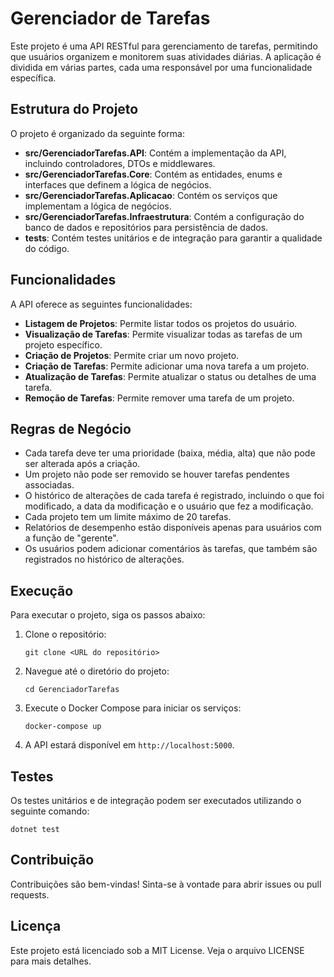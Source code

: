 # Gerenciador de Tarefas

Este projeto é uma API RESTful para gerenciamento de tarefas, permitindo que usuários organizem e monitorem suas atividades diárias. A aplicação é dividida em várias partes, cada uma responsável por uma funcionalidade específica.

## Estrutura do Projeto

O projeto é organizado da seguinte forma:

- **src/GerenciadorTarefas.API**: Contém a implementação da API, incluindo controladores, DTOs e middlewares.
- **src/GerenciadorTarefas.Core**: Contém as entidades, enums e interfaces que definem a lógica de negócios.
- **src/GerenciadorTarefas.Aplicacao**: Contém os serviços que implementam a lógica de negócios.
- **src/GerenciadorTarefas.Infraestrutura**: Contém a configuração do banco de dados e repositórios para persistência de dados.
- **tests**: Contém testes unitários e de integração para garantir a qualidade do código.

## Funcionalidades

A API oferece as seguintes funcionalidades:

- **Listagem de Projetos**: Permite listar todos os projetos do usuário.
- **Visualização de Tarefas**: Permite visualizar todas as tarefas de um projeto específico.
- **Criação de Projetos**: Permite criar um novo projeto.
- **Criação de Tarefas**: Permite adicionar uma nova tarefa a um projeto.
- **Atualização de Tarefas**: Permite atualizar o status ou detalhes de uma tarefa.
- **Remoção de Tarefas**: Permite remover uma tarefa de um projeto.

## Regras de Negócio

- Cada tarefa deve ter uma prioridade (baixa, média, alta) que não pode ser alterada após a criação.
- Um projeto não pode ser removido se houver tarefas pendentes associadas.
- O histórico de alterações de cada tarefa é registrado, incluindo o que foi modificado, a data da modificação e o usuário que fez a modificação.
- Cada projeto tem um limite máximo de 20 tarefas.
- Relatórios de desempenho estão disponíveis apenas para usuários com a função de "gerente".
- Os usuários podem adicionar comentários às tarefas, que também são registrados no histórico de alterações.

## Execução

Para executar o projeto, siga os passos abaixo:

1. Clone o repositório:
   ```
   git clone <URL do repositório>
   ```

2. Navegue até o diretório do projeto:
   ```
   cd GerenciadorTarefas
   ```

3. Execute o Docker Compose para iniciar os serviços:
   ```
   docker-compose up
   ```

4. A API estará disponível em `http://localhost:5000`.

## Testes

Os testes unitários e de integração podem ser executados utilizando o seguinte comando:
```
dotnet test
```

## Contribuição

Contribuições são bem-vindas! Sinta-se à vontade para abrir issues ou pull requests.

## Licença

Este projeto está licenciado sob a MIT License. Veja o arquivo LICENSE para mais detalhes.